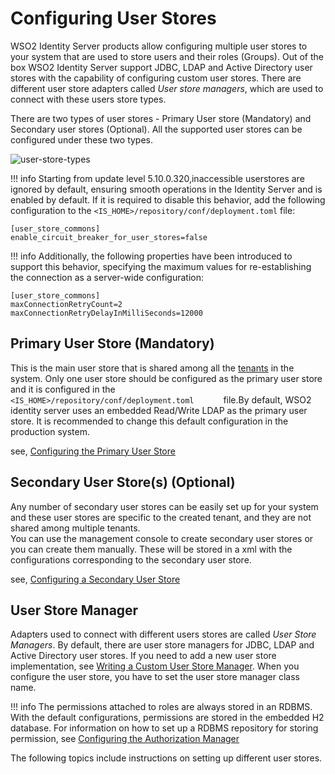 # Configuring User Stores

WSO2 Identity Server products allow configuring multiple user stores to your system that
are used to store users and their roles (Groups). Out of the box WSO2
Identity Server support JDBC, LDAP and Active Directory user stores with the
capability of configuring custom user stores. There are different user
store adapters called *User store managers*, which are used to connect
with these users store types.

There are two types of user stores - Primary User store (Mandatory) and
Secondary user stores (Optional). All the supported user stores can be
configured under these two types.

![user-store-types](../assets/img/using-wso2-identity-server/user-store-types.png) 

!!! info
Starting from update level 5.10.0.320,inaccessible userstores are ignored by default, 
ensuring smooth operations in the Identity Server and is enabled by default. 
If it is required to disable this behavior, add the following configuration to the 
`<IS_HOME>/repository/conf/deployment.toml` file:
```
[user_store_commons]
enable_circuit_breaker_for_user_stores=false
```
!!! info
Additionally, the following properties have been introduced to support this behavior,
specifying the maximum values for re-establishing the connection as a
server-wide configuration:
```
[user_store_commons]
maxConnectionRetryCount=2
maxConnectionRetryDelayInMilliSeconds=12000
```
## Primary User Store (Mandatory)

This is the main user store that is shared among all the
[tenants](../../administer/introduction-to-multitenancy)
in the system. Only one user store should be configured as the primary
user store and it is configured in the
`         <IS_HOME>/repository/conf/deployment.toml       ` file.By default,
WSO2 identity server uses an embedded Read/Write LDAP as the primary user store.
It is recommended to change this default configuration in the production
system.

see, [Configuring the Primary User Store](../../setup/configuring-the-primary-user-store)

## Secondary User Store(s) (Optional)

Any number of secondary user stores can be easily set up for your system
and these user stores are specific to the created tenant, and they are
not shared among multiple tenants.  
You can use the management console to create secondary user stores or
you can create them manually. These will be stored in a xml with the
configurations corresponding to the secondary user store.

see, [Configuring a Secondary User Store](../../setup/configuring-secondary-user-stores)

## User Store Manager

Adapters used to connect with different users stores are called *User
Store Managers*. By default, there are user store managers for JDBC,
LDAP and Active Directory user stores. If you need to add a new user
store implementation, see [Writing a Custom User Store
Manager](../../setup/writing-a-custom-user-store-manager). When you configure the
user store, you have to set the user store manager class name.

!!! info 
    The permissions attached to roles are always stored in an RDBMS. With
    the default configurations, permissions are stored in the embedded H2
    database. For information on how to set up a RDBMS repository for
    storing permission, see [Configuring the Authorization
    Manager](../../setup/configuring-the-authorization-manager)

The following topics include instructions on setting up different user stores.
